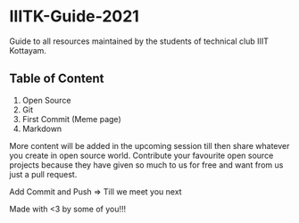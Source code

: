 # IIITK-Guide-2021

Guide to all resources maintained by the students of technical club IIIT Kottayam.


## Table of Content
1. Open Source
2. Git
3. First Commit (Meme page)
4. Markdown


More content will be added in the upcoming session till then share whatever you create in open source world. Contribute your favourite open source projects because they have given so much to us for free and want from us just a pull request.

Add Commit and Push  => Till we meet you next

Made with <3 by some of you!!!
